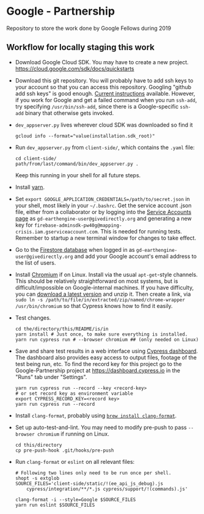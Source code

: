 # Google - Partnership
Repository to store the work done by Google Fellows during 2019 

## Workflow for locally staging this work
* Download Google Cloud SDK. You may have to create a new project.
https://cloud.google.com/sdk/docs/quickstarts

* Download this git repository. You will probably have to add ssh keys to your
account so that you can access this repository. Googling "github add ssh keys"
is good enough. [Current instructions](https://help.github.com/en/articles/generating-a-new-ssh-key-and-adding-it-to-the-ssh-agent)
available. However, if you work for Google and get a failed command when you run
`ssh-add`, try specifying `/usr/bin/ssh-add`, since there is a Google-specific
`ssh-add` binary that otherwise gets invoked.

* `dev_appserver.py` lives wherever cloud SDK was downloaded so find it

    ```shell
    gcloud info --format="value(installation.sdk_root)"

    ```

* Run `dev_appserver.py` from `client-side/`, which contains the `.yaml` file:

    ```shell
    cd client-side/
    path/from/last/command/bin/dev_appserver.py .
    ```

  Keep this running in your shell for all future steps.

* Install [yarn](http://yarnpkg.com/).

* Set `export GOOGLE_APPLICATION_CREDENTIALS=/path/to/secret.json` in your
shell, most likely in your `~/.bashrc`. Get the service account .json file,
either from a collaborator or by logging into the [Service Accounts page](
https://console.cloud.google.com/iam-admin/serviceaccounts?project=mapping-crisis)
as `gd-earthengine-user@givedirectly.org` and generating a new key for
`firebase-adminsdk-pw40g@mapping-crisis.iam.gserviceaccount.com`. This is needed
for running tests. Remember to startup a new terminal window for changes to
take effect.

* Go to the [Firestore database](
https://console.firebase.google.com/project/mapping-crisis/database/firestore/data~2FALLOWED_USERS~2FALL_USERS)
when logged in as `gd-earthengine-user@givedirectly.org` and add your Google
account's email address to the list of users.

* Install [Chromium](https://www.chromium.org) if on Linux. Install via the
  usual `apt-get`-style channels. This should be relatively straightforward on
  most systems, but is difficult/impossible on Google-internal machines. If you
  have difficulty, you can [download a latest
  version](https://download-chromium.appspot.com) and unzip it. Then create a
  link, via `sudo ln -s /path/to/file/in/extracted/zip/named/chrome-wrapper
  /usr/bin/chromium` so that Cypress knows how to find it easily.

* Test changes.

    ```shell
    cd the/directory/this/README/is/in
    yarn install # Just once, to make sure everything is installed.
    yarn run cypress run # --browser chromium ## (only needed on Linux) 
    ```

* Save and share test results in a web interface using
[Cypress dashboard](https://www.cypress.io/dashboard/). The dashboard also
provides easy access to output files, footage of the test being run, etc. To find
the record key for this project go to the Google-Partnership project at
https://dashboard.cypress.io in the "Runs" tab under "Settings".
  
    ```shell
    yarn run cypress run --record --key <record-key>
    # or set record key as environment variable
    export CYPRESS_RECORD_KEY=<record key>
    yarn run cypress run --record
    ```

* Install `clang-format`, probably using [`brew install clang-format`](https://brew.sh).

* Set up auto-test-and-lint. You may need to modify pre-push to pass `--browser
  chromium` if running on Linux.

    ```shell
    cd this/directory
    cp pre-push-hook .git/hooks/pre-push
    ```

* Run `clang-format` or `eslint` on all relevant files:

    ```shell
    # Following two lines only need to be run once per shell.
    shopt -s extglob
    SOURCE_FILES='client-side/static/!(ee_api_js_debug).js 
        cypress/integration/**/*.js cypress/support/!(commands).js'

    clang-format -i --style=Google $SOURCE_FILES
    yarn run eslint $SOURCE_FILES
    ```

